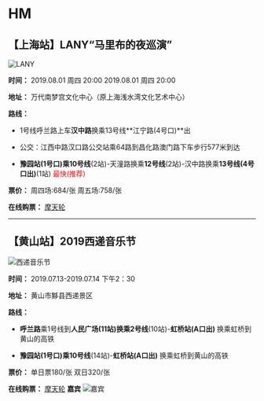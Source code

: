 # HM
<span style="text-center: center "></span>
---
## 【上海站】LANY“马里布的夜巡演”
![LANY](https://img2.tking.cn/assets/img/rWKmTmrptr_.jpg "LANY")

**时间：** 2019.08.01 周四 20:00  2019.08.01 周四 20:00

**地址：** 万代南梦宫文化中心（原上海浅水湾文化艺术中心）

**路线：** 
* 1号线呼兰路上车**汉中路**换乘13号线**江宁路(4号口)**出

* 公交：江西中路汉口路公交站乘64路到昌化路澳门路下车步行577米到达

* **豫园站(1号口)**乘**10号线**(2站)-天潼路换乘**12号线**(2站)-汉中路换乘**13号线(4号口出)**(1站) <span style="color:red">最快(推荐)</span>

**票价：** 周四场:684/张 周五场:758/张

**在线购票：** [摩天轮](https://www.moretickets.com/content/5c99d256c756b10b4a3e8f81#intro_panel)


---
## 【黄山站】2019西递音乐节
![西递音乐节](https://img0.tking.cn/assets/img/iCh3p5dhKX_.png "西递音乐节")

**时间：** 2019.07.13-2019.07.14 下午2：30

**地址：**  黄山市黟县西递景区

**路线：** 
* **呼兰路**乘1号线到**人民广场(11站)**换乘**2号线**(10站)-**虹桥站(A口出)** 换乘虹桥到黄山的高铁

* **豫园站(1号口)**乘**10号线**(14站)-**虹桥站(A口出)** 换乘虹桥到黄山的高铁

**票价：** 单日票180/张 双日320/张

**在线购票：** [摩天轮](https://www.moretickets.com/content/5d0867af908c385e2cc0f5fb)
**嘉宾** 
![嘉宾](https://img2.tking.cn/assets/img/ptjnNydJZ2_.png "嘉宾")